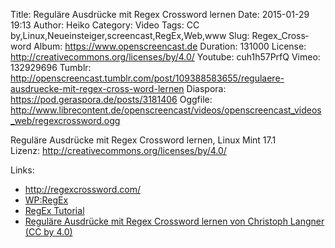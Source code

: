 Title: Reguläre Ausdrücke mit Regex Cross­word lernen
Date: 2015-01-29 19:13
Author: Heiko
Category: Video
Tags: CC by,Linux,Neueinsteiger,screencast,RegEx,Web,www
Slug: Regex_Cross­word
Album: https://www.openscreencast.de
Duration: 131000
License: http://creativecommons.org/licenses/by/4.0/
Youtube: cuh1h57PrfQ
Vimeo: 132929696
Tumblr: http://openscreencast.tumblr.com/post/109388583655/regulaere-ausdruecke-mit-regex-cross-word-lernen
Diaspora: https://pod.geraspora.de/posts/3181406
Oggfile: http://www.librecontent.de/openscreencast/videos/openscreencast_videos_web/regexcrossword.ogg

Reguläre Ausdrücke mit Regex Cross­word lernen, Linux Mint 17.1  
Lizenz: <http://creativecommons.org/licenses/by/4.0/>  
  

Links:

  * <http://regexcrossword.com/>
  * [WP:RegEx](https://de.wikipedia.org/wiki/Regul%C3%A4rer_Ausdruck "Link zu Wikipedia")
  * [RegEx Tutorial](https://www.danielfett.de/internet-und-opensource,artikel,regulaere-ausdruecke "Link zu danielfett.de")
  * [Reguläre Ausdrücke mit Regex Cross­word lernen von Christoph Langner (CC by 4.0)](http://linuxundich.de/gnu-linux/regulare-ausdruecke-lernen-regex-crossword/ "Link zu linuxundich.de")

